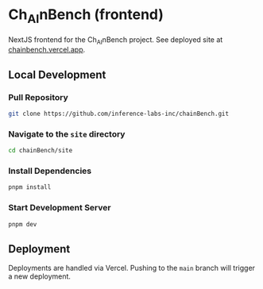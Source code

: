 # Ch<sub>AI</sub>nBench (frontend)

NextJS frontend for the Ch<sub>AI</sub>nBench project. See deployed site at [chainbench.vercel.app](https://chainbench.vercel.app).

## Local Development

### Pull Repository

```zsh
git clone https://github.com/inference-labs-inc/chainBench.git
```

### Navigate to the `site` directory

```zsh
cd chainBench/site
```

### Install Dependencies

```zsh
pnpm install
```

### Start Development Server

```zsh
pnpm dev
```

## Deployment

Deployments are handled via Vercel. Pushing to the `main` branch will trigger a new deployment.
